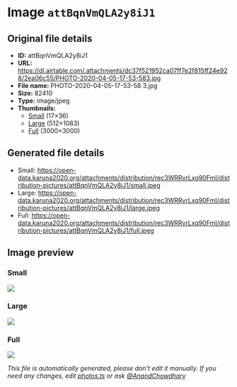 # Image `attBqnVmQLA2y8iJ1`

## Original file details

- **ID:** attBqnVmQLA2y8iJ1
- **URL:** https://dl.airtable.com/.attachments/dc37f521952ca07ff7e2f815ff24e928/2ea06c55/PHOTO-2020-04-05-17-53-583.jpg
- **File name:** PHOTO-2020-04-05-17-53-58 3.jpg
- **Size:** 82410
- **Type:** image/jpeg
- **Thumbnails:**
  - [Small](https://dl.airtable.com/.attachmentThumbnails/fd425e59bb78fa46039bf594306c39aa/d4457b89) (17×36)
  - [Large](https://dl.airtable.com/.attachmentThumbnails/e79ecec32711c24fc5bbfffbed04b395/fe2eb7d6) (512×1083)
  - [Full](https://dl.airtable.com/.attachmentThumbnails/74e977b2e9c7c2c7397d6780b0b7c6eb/d9a4f39c) (3000×3000)

## Generated file details

- Small: https://open-data.karuna2020.org/attachments/distribution/rec3WRRvrLxq90FmI/distribution-pictures/attBqnVmQLA2y8iJ1/small.jpeg
- Large: https://open-data.karuna2020.org/attachments/distribution/rec3WRRvrLxq90FmI/distribution-pictures/attBqnVmQLA2y8iJ1/large.jpeg
- Full: https://open-data.karuna2020.org/attachments/distribution/rec3WRRvrLxq90FmI/distribution-pictures/attBqnVmQLA2y8iJ1/full.jpeg

## Image preview

### Small

![](https://open-data.karuna2020.org/attachments/distribution/rec3WRRvrLxq90FmI/distribution-pictures/attBqnVmQLA2y8iJ1/small.jpeg)

### Large

![](https://open-data.karuna2020.org/attachments/distribution/rec3WRRvrLxq90FmI/distribution-pictures/attBqnVmQLA2y8iJ1/large.jpeg)

### Full

![](https://open-data.karuna2020.org/attachments/distribution/rec3WRRvrLxq90FmI/distribution-pictures/attBqnVmQLA2y8iJ1/full.jpeg)

_This file is automatically generated, please don't edit it manually. If you need any changes, edit [photos.ts](/photos.ts) or ask [@AnandChowdhary](https://github.com/AnandChowdhary)_
